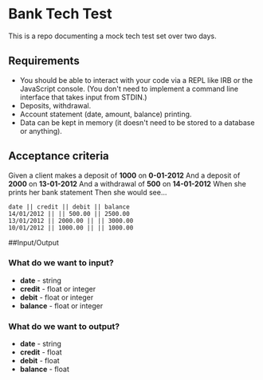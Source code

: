 # Bank Tech Test

This is a repo documenting a mock tech test set over two days.

## Requirements

- You should be able to interact with your code via a REPL like IRB or the JavaScript console. (You don't need to implement a command line interface that takes input from STDIN.)
- Deposits, withdrawal.
- Account statement (date, amount, balance) printing.
- Data can be kept in memory (it doesn't need to be stored to a database or anything).

## Acceptance criteria

Given a client makes a deposit of **1000** on **0-01-2012**
And a deposit of **2000** on **13-01-2012**
And a withdrawal of **500** on **14-01-2012**
When she prints her bank statement
Then she would see...

```
date || credit || debit || balance
14/01/2012 || || 500.00 || 2500.00
13/01/2012 || 2000.00 || || 3000.00
10/01/2012 || 1000.00 || || 1000.00
```

##Input/Output

### What do we want to input?
  - **date** - string
  - **credit** - float or integer
  - **debit** - float or integer
  - **balance** - float or integer

### What do we want to output?
  - **date** - string
  - **credit** - float
  - **debit** - float
  - **balance** - float
